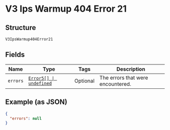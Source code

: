 
# V3 Ips Warmup 404 Error 21

## Structure

`V3IpsWarmup404Error21`

## Fields

| Name | Type | Tags | Description |
|  --- | --- | --- | --- |
| `errors` | [`Error5[] \| undefined`](../../doc/models/error-5.md) | Optional | The errors that were encountered. |

## Example (as JSON)

```json
{
  "errors": null
}
```

